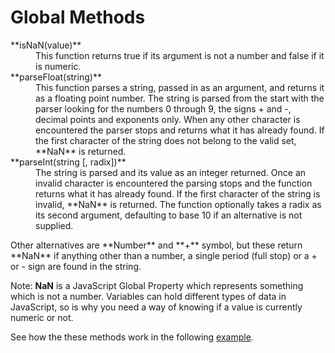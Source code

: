 
# Global Methods

<dl>
<dt>
**isNaN(value)**</dt>
<dd>
This function returns true if its argument is not a number and false if it is numeric.</dd>
<dt>
**parseFloat(string)**</dt>
<dd>
This function parses a string, passed in as an argument, and returns it as a floating point number. 
The string is parsed from the start with the parser looking for the numbers 0 through 9, the signs + and -, decimal points
and exponents only. When any other character is encountered the parser stops and returns what it has already found. 
If the first character of the string does not belong to the valid set, **NaN** is returned.
</dd>
<dt>
**parseInt(string [, radix])**</dt>
<dd>
The string is parsed and its value as an integer returned. Once an invalid character is encountered the parsing stops and the 
function returns what it has already found. If the first character of the string is invalid, **NaN** is returned.
The function optionally takes a radix as its second argument, defaulting to base 10 if an alternative is not supplied.
</dd>
</dl>
Other alternatives are **Number** and **+** symbol, but these return **NaN** if anything other than a number, a single period (full stop) or a + or - sign are found in the string.

Note: **NaN** is a JavaScript Global Property which represents something which is not a number. 
Variables can hold different types of data in JavaScript, so  is why you need a way of knowing if a value is currently numeric or not.

See how the these methods work in the following <a href="archives/Class Files/example1.htm" target= "_blank">example</a>.
